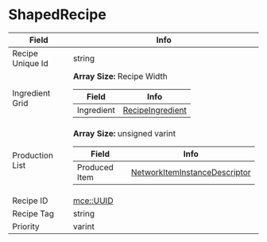 # ShapedRecipe

<table><thead><tr><th>Field</th><th>Info</th></tr></thead><tbody>
<tr><td>Recipe Unique Id</td><td>string</td></tr>
<tr><td>Ingredient Grid</td><td><b>Array Size:</b> Recipe Width
  <table><thead><tr><th>Field</th><th>Info</th></tr></thead><tbody>
  <tr><td>Ingredient</td><td><a href="../types/RecipeIngredient.md">RecipeIngredient</a></td></tr>
  </tbody></table></td></tr>
<tr><td>Production List</td><td><b>Array Size:</b> unsigned varint
  <table><thead><tr><th>Field</th><th>Info</th></tr></thead><tbody>
  <tr><td>Produced Item</td><td><a href="../types/NetworkItemInstanceDescriptor.md">NetworkItemInstanceDescriptor</a></td></tr>
  </tbody></table></td></tr>
<tr><td>Recipe ID</td><td><a href="../types/mce_UUID.md">mce::UUID</a></td></tr>
<tr><td>Recipe Tag</td><td>string</td></tr>
<tr><td>Priority</td><td>varint</td></tr>
</tbody></table>